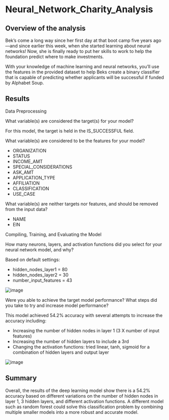 # Neural_Network_Charity_Analysis

## Overview of the analysis

Bek’s come a long way since her first day at that boot camp five years ago—and since earlier this week, when she started learning about neural networks! Now, she is finally ready to put her skills to work to help the foundation predict where to make investments.

With your knowledge of machine learning and neural networks, you’ll use the features in the provided dataset to help Beks create a binary classifier that is capable of predicting whether applicants will be successful if funded by Alphabet Soup.

## Results

Data Preprocessing

What variable(s) are considered the target(s) for your model?

For this model, the target is held in the IS_SUCCESSFUL field.

What variable(s) are considered to be the features for your model?

- ORGANIZATION
- STATUS
- INCOME_AMT
- SPECIAL_CONSIDERATIONS
- ASK_AMT
- APPLICATION_TYPE
- AFFILIATION
- CLASSIFICATION
- USE_CASE

What variable(s) are neither targets nor features, and should be removed from the input data?

- NAME
- EIN

Compiling, Training, and Evaluating the Model

How many neurons, layers, and activation functions did you select for your neural network model, and why?

Based on default settings:

- hidden_nodes_layer1 = 80
- hidden_nodes_layer2 = 30
- number_input_features = 43

![image](https://user-images.githubusercontent.com/76754655/123212052-2281df00-d479-11eb-8c2f-7576dc6d2bd7.png)

Were you able to achieve the target model performance? What steps did you take to try and increase model performance?

This model achieved 54.2% accuracy with several attempts to increase the accuracy including:

- Increasing the number of hidden nodes in layer 1 (3 X number of input features)
- Increasing the number of hidden layers to include a 3rd
- Changing the activation functions: tried linear, tanh, sigmoid for a combination of hidden layers and output layer

![image](https://user-images.githubusercontent.com/76754655/123211905-f2d2d700-d478-11eb-805c-fe1bccbb7414.png)

## Summary

Overall, the results of the deep learning model show there is a 54.2% accuracy based on different variations on the number of hidden nodes in layer 1, 3 hidden layers, and different activation functions. A different model such as random forest could solve this classification problem by combining multiple smaller models into a more robust and accurate model.
